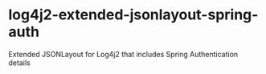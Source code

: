 # log4j2-extended-jsonlayout-spring-auth
Extended JSONLayout for Log4j2 that includes Spring Authentication details
